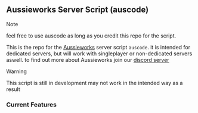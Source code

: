 ## Aussieworks Server Script (auscode)
>[!NOTE]
>feel free to use auscode as long as you credit this repo for the script.

This is the repo for the [Aussieworks](https://github.com/Aussieworks) server script `auscode`. it is intended for dedicated servers, but will work with singleplayer or non-dedicated servers aswell. to find out more about Aussieworks join our [discord server](https://discord.gg/snJyn6V2Qs)

>[!WARNING]
>This script is still in development may not work in the intended way as a result

### Current Features
